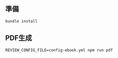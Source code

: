 ## 準備

```shell
bundle install
```

## PDF生成

```shell
REVIEW_CONFIG_FILE=config-ebook.yml npm run pdf
```
